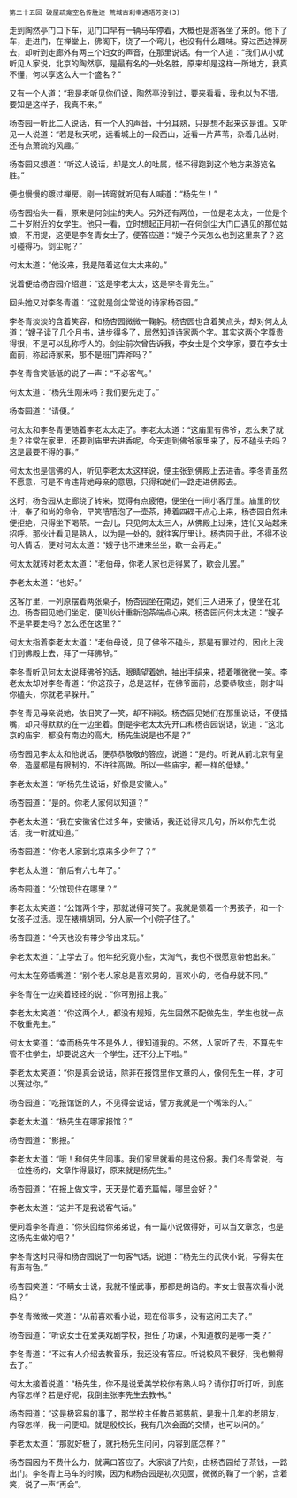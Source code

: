     第二十五回 破屋疏龛空名传胜迹 荒城古刹幸遇晤芳姿(3) 

   走到陶然亭门口下车，见门口早有一辆马车停着，大概也是游客坐了来的。他下了车，走进门，在禅堂上，佛阁下，绕了一个弯儿，也没有什么趣味。穿过西边禅房去，却听到走廊外有两三个妇女的声音，在那里说话。有一个人道：“我们从小就听见人家说，北京的陶然亭，是最有名的一处名胜，原来却是这样一所地方，我真不懂，何以享这么大一个盛名？”

   又有一个人道：“我是老听见你们说，陶然亭没到过，要来看看，我也以为不错。要知是这样子，我真不来。”

   杨杏园一听此二人说话，有一个人的声音，十分耳熟，只是想不起来这是谁。又听见一人说道：“若是秋天呢，远看城上的一段西山，近看一片芦苇，杂着几丛树，还有点萧疏的风趣。”

   杨杏园又想道：“听这人说话，却是文人的吐属，怪不得跑到这个地方来游览名胜。”

   便也慢慢的踱过禅房。刚一转弯就听见有人喊道：“杨先生！”

   杨杏园抬头一看，原来是何剑尘的夫人。另外还有两位，一位是老太太，一位是个二十岁附近的女学生。他只一看，立时想起正月初一在何剑尘大门口遇见的那位姑娘，不用提，这便是李冬青女士了。便答应道：“嫂子今天怎么也到这里来了？这可碰得巧。剑尘呢？”

   何太太道：“他没来，我是陪着这位太太来的。”

   说着便给杨杏园介绍道：“这是李老太太，这是李冬青先生。”

   回头她又对李冬青道：“这就是剑尘常说的诗家杨杏园。”

   李冬青淡淡的含着笑容，和杨杏园微微一鞠躬。杨杏园也含着笑点头，却对何太太道：“嫂子读了几个月书，进步得多了，居然知道诗家两个字。其实这两个字尊贵得很，不是可以乱称呼人的。剑尘前次曾告诉我，李女士是个文学家，要在李女士面前，称起诗家来，那不是班门弄斧吗？”

   李冬青含笑低低的说了一声：“不必客气。”

   何太太道：“杨先生刚来吗？我们要先走了。”

   杨杏园道：“请便。”

   何太太和李冬青便随着李老太太走了。李老太太道：“这庙里有佛爷，怎么来了就走？往常在家里，还要到庙里去进香呢，今天走到佛爷家里来了，反不磕头去吗？这是最要不得的事。”

   何太太也是信佛的人，听见李老太太这样说，便主张到佛殿上去进香。李冬青虽然不愿意，可是不肯违背她母亲的意思，只得和她们一路走进佛殿去。

   这时，杨杏园从走廊绕了转来，觉得有点疲倦，便坐在一间小客厅里。庙里的伙计，奉了和尚的命令，早笑嘻嘻泡了一壶茶，捧着四碟干点心上来，杨杏园自然未便拒绝，只得坐下喝茶。一会儿，只见何太太三人，从佛殿上过来，连忙又站起来招呼。那伙计看见是熟人，以为是一处的，就往客厅里让。杨杏园于此，不得不说句人情话，便对何太太道：“嫂子也不进来坐坐，歇一会再走。”

   何太太就转对老太太道：“老伯母，你老人家也走得累了，歇会儿罢。”

   李老太太道：“也好。”

   这客厅里，一列原摆着两张桌子，杨杏园坐在南边，她们三人进来了，便坐在北边。杨杏园见她们坐定，便叫伙计重新泡茶端点心来。杨杏园问何太太道：“嫂子不是早要走吗？怎么还在这里？”

   何太太指着李老太太道：“老伯母说，见了佛爷不磕头，那是有罪过的，因此上我们到佛殿上去，拜了一拜佛爷。”

   李冬青听见何太太说拜佛爷的话，眼睛望着她，抽出手绢来，捂着嘴微微一笑。李老太太却对李冬青道：“你这孩子，总是这样，在佛爷面前，总要恭敬些，刚才叫你磕头，你就老早躲开。”

   李冬青见母亲说她，依旧笑了一笑，却不辩驳。杨杏园见她们在那里说话，不便插嘴，却只得默默的在一边坐着。倒是李老太太先开口和杨杏园说话，说道：“这北京的庙宇，都没有南边的高大，杨先生说是也不是？”

   杨杏园见李太太和他说话，便恭恭敬敬的答应，说道：“是的。听说从前北京有皇帝，造屋都是有限制的，不许往高做。所以一些庙宇，都一样的低矮。”

   李老太太道：“听杨先生说话，好像是安徽人。”

   杨杏园道：“是的。你老人家何以知道？”

   李老太太道：“我在安徽省住过多年，安徽话，我还说得来几句，所以你先生说话，我一听就知道。”

   杨杏园道：“你老人家到北京来多少年了？”

   李老太太道：“前后有六七年了。”

   杨杏园道：“公馆现住在哪里？”

   李老太太笑道：“公馆两个字，那就说得可笑了。我就是领着一个男孩子，和一个女孩子过活。现在裱褙胡同，分人家一个小院子住了。”

   杨杏园道：“今天也没有带少爷出来玩。”

   李老太太道：“上学去了。他年纪究竟小些，太淘气，我也不很愿意带他出来。”

   何太太在旁插嘴道：“别个老人家总是喜欢男的，喜欢小的，老伯母就不同。”

   李冬青在一边笑着轻轻的说：“你可别招上我。”

   李老太太笑道：“你这两个人，都没有规矩，先生固然不配做先生，学生也就一点不敬重先生。”

   何太太笑道：“幸而杨先生不是外人，很知道我的。不然，人家听了去，不算先生管不住学生，却要说这大一个学生，还不分上下啦。”

   李老太太笑道：“你是真会说话，除非在报馆里作文章的人，像何先生一样，才可以赛过你。”

   杨杏园道：“吃报馆饭的人，不见得会说话，譬方我就是一个嘴笨的人。”

   李老太太道：“杨先生在哪家报馆？”

   杨杏园道：“影报。”

   李老太太道：“哦！和何先生同事。我们家里就看的是这份报。我们冬青常说，有一位姓杨的，文章作得最好，原来就是杨先生。”

   杨杏园道：“在报上做文字，天天是忙着充篇幅，哪里会好？”

   李老太太道：“这并不是我说客气话。”

   便问着李冬青道：“你头回给你弟弟说，有一篇小说做得好，可以当文章念，也是这杨先生做的吧？”

   李冬青这时只得和杨杏园说了一句客气话，说道：“杨先生的武侠小说，写得实在有声有色。”

   杨杏园笑道：“不瞒女士说，我就不懂武事，那都是胡诌的。李女士很喜欢看小说吗？”

   李冬青微微一笑道：“从前喜欢看小说，现在俗事多，没有这闲工夫了。”

   杨杏园道：“听说女士在爱美戏剧学校，担任了功课，不知道教的是哪一类？”

   李冬青道：“不过有人介绍去教音乐，我还没有答应。听说校风不很好，我也懒得去了。”

   何太太接着说道：“杨先生，你不是说爱美学校你有熟人吗？请你打听打听，到底内容怎样？若是好呢，我倒主张李先生去教书。”

   杨杏园道：“这是极容易的事了，那学校主任教员郑慈航，是我十几年的老朋友，内容怎样，我一问便知。就是殷校长，我有几次会面的交情，也可以问的。”

   李老太太道：“那就好极了，就托杨先生问问，内容到底怎样？”

   杨杏园因为不费什么力，就满口答应了。大家谈了片刻，由杨杏园给了茶钱，一路出门。李冬青上马车的时候，因为和杨杏园是初次见面，微微的鞠了一个躬，含着笑，说了一声“再会”。

